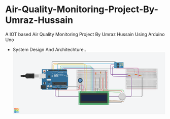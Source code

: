 # Air-Quality-Monitoring-Project-By-Umraz-Hussain
 A IOT based Air Quality Monitoring Project By Umraz Hussain Using Arduino Uno <br/>
 + System Design And Architechture.. 
 ![](Images/img5.png) 

